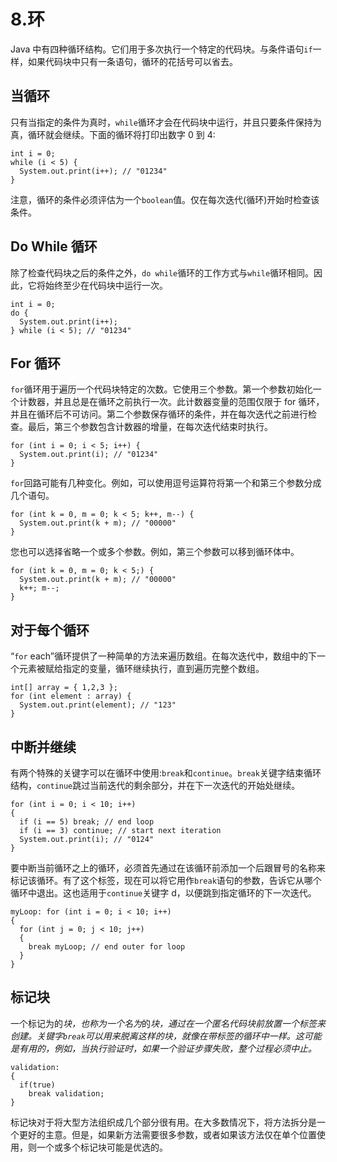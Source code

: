 # 8.环

Java 中有四种循环结构。它们用于多次执行一个特定的代码块。与条件语句`if`一样，如果代码块中只有一条语句，循环的花括号可以省去。

## 当循环

只有当指定的条件为真时，`while`循环才会在代码块中运行，并且只要条件保持为真，循环就会继续。下面的循环将打印出数字 0 到 4:

```
int i = 0;
while (i < 5) {
  System.out.print(i++); // "01234"
}

```

注意，循环的条件必须评估为一个`boolean`值。仅在每次迭代(循环)开始时检查该条件。

## Do While 循环

除了检查代码块之后的条件之外，`do while`循环的工作方式与`while`循环相同。因此，它将始终至少在代码块中运行一次。

```
int i = 0;
do {
  System.out.print(i++);
} while (i < 5); // "01234"

```

## For 循环

`for`循环用于遍历一个代码块特定的次数。它使用三个参数。第一个参数初始化一个计数器，并且总是在循环之前执行一次。此计数器变量的范围仅限于 for 循环，并且在循环后不可访问。第二个参数保存循环的条件，并在每次迭代之前进行检查。最后，第三个参数包含计数器的增量，在每次迭代结束时执行。

```
for (int i = 0; i < 5; i++) {
  System.out.print(i); // "01234"
}

```

`for`回路可能有几种变化。例如，可以使用逗号运算符将第一个和第三个参数分成几个语句。

```
for (int k = 0, m = 0; k < 5; k++, m--) {
  System.out.print(k + m); // "00000"
}

```

您也可以选择省略一个或多个参数。例如，第三个参数可以移到循环体中。

```
for (int k = 0, m = 0; k < 5;) {
  System.out.print(k + m); // "00000"
  k++; m--;
}

```

## 对于每个循环

“`for` each”循环提供了一种简单的方法来遍历数组。在每次迭代中，数组中的下一个元素被赋给指定的变量，循环继续执行，直到遍历完整个数组。

```
int[] array = { 1,2,3 };
for (int element : array) {
  System.out.print(element); // "123"
}

```

## 中断并继续

有两个特殊的关键字可以在循环中使用:`break`和`continue`。`break`关键字结束循环结构，`continue`跳过当前迭代的剩余部分，并在下一次迭代的开始处继续。

```
for (int i = 0; i < 10; i++)
{
  if (i == 5) break; // end loop
  if (i == 3) continue; // start next iteration
  System.out.print(i); // "0124"
}

```

要中断当前循环之上的循环，必须首先通过在该循环前添加一个后跟冒号的名称来标记该循环。有了这个标签，现在可以将它用作`break`语句的参数，告诉它从哪个循环中退出。这也适用于`continue`关键字 d，以便跳到指定循环的下一次迭代。

```
myLoop: for (int i = 0; i < 10; i++)
{
  for (int j = 0; j < 10; j++)
  {
    break myLoop; // end outer for loop
  }
}

```

## 标记块

一个标记为的*块，也称为一个名为*的*块，通过在一个匿名代码块前放置一个标签来创建。关键字`break`可以用来脱离这样的块，就像在带标签的循环中一样。这可能是有用的，例如，当执行验证时，如果一个验证步骤失败，整个过程必须中止。*

```
validation:
{
  if(true)
    break validation;
}

```

标记块对于将大型方法组织成几个部分很有用。在大多数情况下，将方法拆分是一个更好的主意。但是，如果新方法需要很多参数，或者如果该方法仅在单个位置使用，则一个或多个标记块可能是优选的。